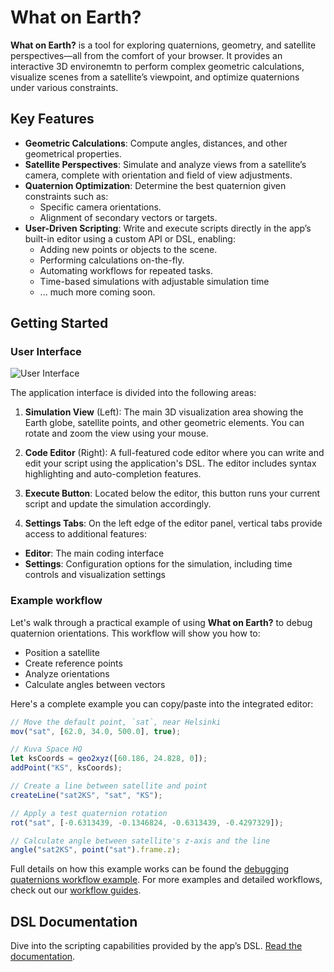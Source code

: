 # What on Earth?

**What on Earth?** is a tool for exploring quaternions, geometry, and satellite
perspectives—all from the comfort of your browser. It provides an interactive
3D environemtn  to perform complex geometric calculations, visualize scenes
from a satellite’s viewpoint, and optimize quaternions under various
constraints.


## Key Features

- **Geometric Calculations**: Compute angles, distances, and other geometrical
properties.
- **Satellite Perspectives**: Simulate and analyze views from a satellite’s
camera, complete with orientation and field of view adjustments.
- **Quaternion Optimization**: Determine the best quaternion given constraints
such as:
  - Specific camera orientations.
  - Alignment of secondary vectors or targets.
- **User-Driven Scripting**: Write and execute scripts directly in the app’s
built-in editor using a custom API or DSL, enabling:
  - Adding new points or objects to the scene.
  - Performing calculations on-the-fly.
  - Automating workflows for repeated tasks.
  - Time-based simulations with adjustable simulation time
  - ... much more coming soon.



## Getting Started

### User Interface                                  


![User Interface](/assets/main_ui.png)                                                     

The application interface is divided into the following areas:

1. **Simulation View** (Left): The main 3D visualization area showing the
  Earth globe, satellite points, and other geometric elements. You can rotate
and zoom the view using your mouse.

2. **Code Editor** (Right): A full-featured code editor where you can write
  and edit your script using the application's DSL. The editor includes
syntax highlighting and auto-completion features.

3. **Execute Button**: Located below the editor, this button runs your current
  script and update the simulation accordingly.                                           

4. **Settings Tabs**: On the left edge of the editor panel, vertical tabs
  provide access to additional features:

  - **Editor**: The main coding interface
  - **Settings**: Configuration options for the simulation, including time
  controls and visualization settings

### Example workflow

Let's walk through a practical example of using **What on Earth?** to debug
quaternion orientations. This workflow will show you how to:

- Position a satellite
- Create reference points
- Analyze orientations
- Calculate angles between vectors

Here's a complete example you can copy/paste into the integrated editor:

```javascript
// Move the default point, `sat`, near Helsinki
mov("sat", [62.0, 34.0, 500.0], true);

// Kuva Space HQ
let ksCoords = geo2xyz([60.186, 24.828, 0]);
addPoint("KS", ksCoords);

// Create a line between satellite and point
createLine("sat2KS", "sat", "KS");

// Apply a test quaternion rotation
rot("sat", [-0.6313439, -0.1346824, -0.6313439, -0.4297329]);

// Calculate angle between satellite's z-axis and the line
angle("sat2KS", point("sat").frame.z);
```

Full details on how this example works can be found the [debugging quaternions
workflow example](/workflows/debugging-quaternions). For more examples and
detailed workflows, check out our [workflow guides](/workflows/overview).

## DSL Documentation

Dive into the scripting capabilities provided by the app’s DSL. [Read the
documentation](/dsl/overview).

